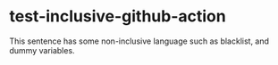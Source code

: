 # test-inclusive-github-action

This sentence has some non-inclusive language such as blacklist, and dummy variables.
